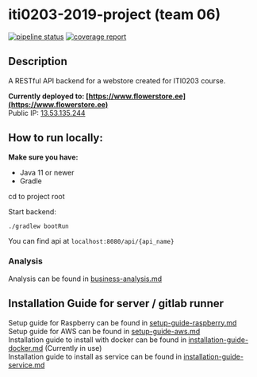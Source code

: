 # iti0203-2019-project (team 06)

[![pipeline status](https://gitlab.com/kilpkonn/webstore-api/badges/master/pipeline.svg)](https://gitlab.com/kilpkonn/webstore-api/commits/master)
[![coverage report](https://gitlab.com/kilpkonn/webstore-api/badges/master/coverage.svg)](https://gitlab.com/kilpkonn/webstore-api/commits/master)
## Description

A RESTful API backend for a webstore created for ITI0203 course.

**Currently deployed to: [https://www.flowerstore.ee](https://www.flowerstore.ee)**  
Public IP: [13.53.135.244](http://13.53.135.244) 

## How to run locally:

__Make sure you have:__
* Java 11 or newer
* Gradle

cd to project root  
  
Start backend:
```console
./gradlew bootRun
```
You can find api at `localhost:8080/api/{api_name}`


### Analysis
Analysis can be found in [business-analysis.md](readme/business-analysis.md)

## Installation Guide for server / gitlab runner
Setup guide for Raspberry can be found in
[setup-guide-raspberry.md](readme/setup-guide-raspberry.md)  
Setup guide for AWS can be found in
[setup-guide-aws.md](readme/setup-guide-aws.md)  
Installation guide to install with docker can be found in 
[installation-guide-docker.md](readme/installation-guide-docker.md) (Currently in use)  
Installation guide to install as service can be found in 
[installation-guide-service.md](readme/installation-guide-service.md)  
